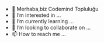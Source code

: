 - 👋 Merhaba,biz Codemind Topluluğu
- 👀 I’m interested in ...
- 🌱 I’m currently learning ...
- 💞️ I’m looking to collaborate on ...
- 📫 How to reach me ...

<!---
communitycodemind/communitycodemind is a ✨ special ✨ repository because its `README.md` (this file) appears on your GitHub profile.
You can click the Preview link to take a look at your changes.
--->
